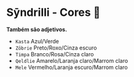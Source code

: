 # Sȳndrilli - Cores 🌊

**Também são adjetivos.**

-   `Kasta` Azul/Verde
-   `Zōbrie` Preto/Roxo/Cinza escuro
-   `Timpa` Branco/Rosa/Cinza claro
-   `Qeldlie` Amarelo/Laranja claro/Marrom claro
-   `Mele` Vermelho/Laranja escuro/Marrom claro
